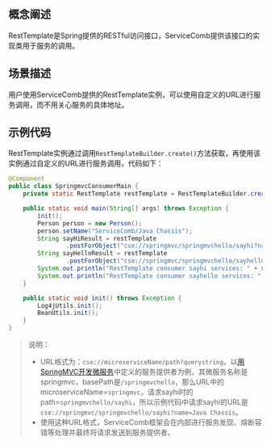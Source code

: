 ## 概念阐述

RestTemplate是Spring提供的RESTful访问接口，ServiceComb提供该接口的实现类用于服务的调用。

## 场景描述

用户使用ServiceComb提供的RestTemplate实例，可以使用自定义的URL进行服务调用，而不用关心服务的具体地址。

## 示例代码

RestTemplate实例通过调用`RestTemplateBuilder.create()`方法获取，再使用该实例通过自定义的URL进行服务调用，代码如下：

```java
@Component
public class SpringmvcConsumerMain {
    private static RestTemplate restTemplate = RestTemplateBuilder.create();

    public static void main(String[] args) throws Exception {
        init();
        Person person = new Person();
        person.setName("ServiceComb/Java Chassis");
        String sayHiResult = restTemplate
                .postForObject("cse://springmvc/springmvchello/sayhi?name=Java Chassis", null, String.class);
        String sayHelloResult = restTemplate
                .postForObject("cse://springmvc/springmvchello/sayhello", person, String.class);
        System.out.println("RestTemplate consumer sayhi services: " + sayHiResult);
        System.out.println("RestTemplate consumer sayhello services: " + sayHelloResult);
    }

    public static void init() throws Exception {
        Log4jUtils.init();
        BeanUtils.init();
    }
}
```

> 说明：
>
> * URL格式为：`cse://microserviceName/path?querystring`。以[用SpringMVC开发微服务](/用SpringMVC开发微服务)中定义的服务提供者为例，其微服务名称是springmvc，basePath是`/springmvchello`，那么URL中的microserviceName=`springmvc`，请求sayhi时的path=`springmvchello/sayhi`，所以示例代码中请求sayhi的URL是`cse://springmvc/springmvchello/sayhi?name=Java Chassis`。
> * 使用这种URL格式，ServiceComb框架会在内部进行服务发现、熔断容错等处理并最终将请求发送到服务提供者。



